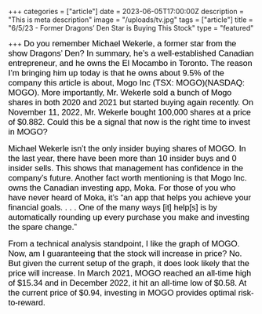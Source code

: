 +++
categories = ["article"]
date = 2023-06-05T17:00:00Z
description = "This is meta description"
image = "/uploads/tv.jpg"
tags = ["article"]
title = "6/5/23 - Former Dragons’ Den Star is Buying This Stock"
type = "featured"

+++
<span style="color:black"><span style="font-family:Arial; font-size:1.2em;">Do you remember Michael Wekerle, a former star from the show Dragons’ Den? In summary, he’s a well-established Canadian entrepreneur, and he owns the El Mocambo in Toronto. The reason I’m bringing him up today is that he owns about 9.5% of the company this article is about, Mogo Inc (TSX: MOGO)(NASDAQ: MOGO). More importantly, Mr. Wekerle sold a bunch of Mogo shares in both 2020 and 2021 but started buying again recently. On November 11, 2022, Mr. Wekerle bought 100,000 shares at a price of $0.882. Could this be a signal that now is the right time to invest in MOGO?</span></span>

<span style="color:black"><span style="font-family:Arial; font-size:1.2em;">Michael Wekerle isn’t the only insider buying shares of MOGO. In the last year, there have been more than 10 insider buys and 0 insider sells. This shows that management has confidence in the company’s future. Another fact worth mentioning is that Mogo Inc. owns the Canadian investing app, Moka. For those of you who have never heard of Moka, it’s “an app that helps you achieve your financial goals. . . . One of the many ways [it] help[s] is by automatically rounding up every purchase you make and investing the spare change.”</span></span>

<span style="color:black"><span style="font-family:Arial; font-size:1.2em;">From a technical analysis standpoint, I like the graph of MOGO. Now, am I guaranteeing that the stock will increase in price? No. But given the current setup of the graph, it does look likely that the price will increase. In March 2021, MOGO reached an all-time high of $15.34 and in December 2022, it hit an all-time low of $0.58. At the current price of $0.94, investing in MOGO provides optimal risk-to-reward.</span></span>

